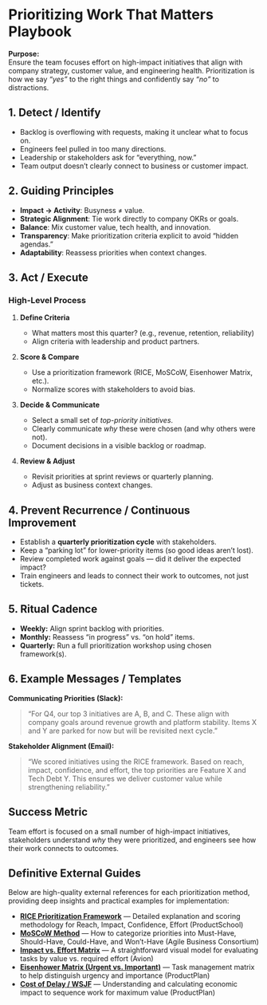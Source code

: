 # Prioritizing Work That Matters Playbook

**Purpose:**  
Ensure the team focuses effort on high-impact initiatives that align with company strategy, customer value, and engineering health. Prioritization is how we say *“yes”* to the right things and confidently say *“no”* to distractions.


## 1. Detect / Identify
- Backlog is overflowing with requests, making it unclear what to focus on.  
- Engineers feel pulled in too many directions.  
- Leadership or stakeholders ask for “everything, now.”  
- Team output doesn’t clearly connect to business or customer impact.  


## 2. Guiding Principles
- **Impact → Activity**: Busyness ≠ value.  
- **Strategic Alignment**: Tie work directly to company OKRs or goals.  
- **Balance**: Mix customer value, tech health, and innovation.  
- **Transparency**: Make prioritization criteria explicit to avoid “hidden agendas.”  
- **Adaptability**: Reassess priorities when context changes.  


## 3. Act / Execute
### High-Level Process
1. **Define Criteria**  
   - What matters most this quarter? (e.g., revenue, retention, reliability)  
   - Align criteria with leadership and product partners.  

2. **Score & Compare**  
   - Use a prioritization framework (RICE, MoSCoW, Eisenhower Matrix, etc.).  
   - Normalize scores with stakeholders to avoid bias.  

3. **Decide & Communicate**  
   - Select a small set of *top-priority initiatives*.  
   - Clearly communicate *why* these were chosen (and why others were not).  
   - Document decisions in a visible backlog or roadmap.  

4. **Review & Adjust**  
   - Revisit priorities at sprint reviews or quarterly planning.  
   - Adjust as business context changes.  


## 4. Prevent Recurrence / Continuous Improvement
- Establish a **quarterly prioritization cycle** with stakeholders.  
- Keep a “parking lot” for lower-priority items (so good ideas aren’t lost).  
- Review completed work against goals — did it deliver the expected impact?  
- Train engineers and leads to connect their work to outcomes, not just tickets.  


## 5. Ritual Cadence
- **Weekly:** Align sprint backlog with priorities.  
- **Monthly:** Reassess “in progress” vs. “on hold” items.  
- **Quarterly:** Run a full prioritization workshop using chosen framework(s).  


## 6. Example Messages / Templates
**Communicating Priorities (Slack):**  
> “For Q4, our top 3 initiatives are A, B, and C. These align with company goals around revenue growth and platform stability. Items X and Y are parked for now but will be revisited next cycle.”  

**Stakeholder Alignment (Email):**  
> “We scored initiatives using the RICE framework. Based on reach, impact, confidence, and effort, the top priorities are Feature X and Tech Debt Y. This ensures we deliver customer value while strengthening reliability.”  


## Success Metric
Team effort is focused on a small number of high-impact initiatives, stakeholders understand *why* they were prioritized, and engineers see how their work connects to outcomes.  


## Definitive External Guides

Below are high-quality external references for each prioritization method, providing deep insights and practical examples for implementation:
- [**RICE Prioritization Framework**](https://productschool.com/blog/product-fundamentals/rice-framework) — Detailed explanation and scoring methodology for Reach, Impact, Confidence, Effort (ProductSchool)  
- [**MoSCoW Method**](https://www.agilebusiness.org/dsdm-project-framework/moscow-prioririsation.html?utm_source=chatgpt.com) — How to categorize priorities into Must-Have, Should-Have, Could-Have, and Won’t-Have (Agile Business Consortium)  
- [**Impact vs. Effort Matrix**](https://www.avion.io/glossary/impact-vs-effort-prioritization/?utm_source=chatgpt.com) — A straightforward visual model for evaluating tasks by value vs. required effort (Avion)  
- [**Eisenhower Matrix (Urgent vs. Important)**](https://www.productplan.com/glossary/eisenhower-matrix/?utm_source=chatgpt.com) — Task management matrix to help distinguish urgency and importance (ProductPlan)  
- [**Cost of Delay / WSJF**](https://www.productplan.com/glossary/weighted-shortest-job-first/?utm_source=chatgpt.com) — Understanding and calculating economic impact to sequence work for maximum value (ProductPlan)   